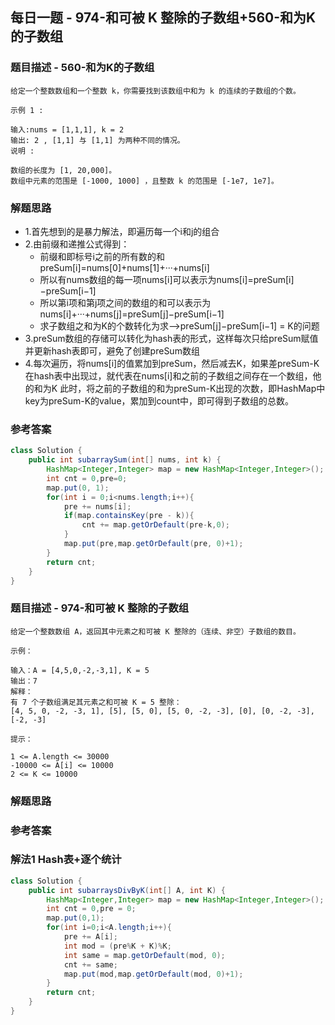 ## 每日一题 - 974-和可被 K 整除的子数组+560-和为K的子数组


### 题目描述 - 560-和为K的子数组
```
给定一个整数数组和一个整数 k，你需要找到该数组中和为 k 的连续的子数组的个数。

示例 1 :

输入:nums = [1,1,1], k = 2
输出: 2 , [1,1] 与 [1,1] 为两种不同的情况。
说明 :

数组的长度为 [1, 20,000]。
数组中元素的范围是 [-1000, 1000] ，且整数 k 的范围是 [-1e7, 1e7]。

```
### 解题思路
* 1.首先想到的是暴力解法，即遍历每一个i和j的组合
* 2.由前缀和递推公式得到：
  * 前缀和即标号i之前的所有数的和 preSum[i]=nums[0]+nums[1]+···+nums[i]
  * 所以有nums数组的每一项nums[i]可以表示为nums[i]=preSum[i]−preSum[i−1]
  * 所以第i项和第j项之间的数组的和可以表示为nums[i]+···+nums[j]=preSum[j]−preSum[i−1]
  * 求子数组之和为K的个数转化为求——>preSum[j]−preSum[i−1] = K的问题
* 3.preSum数组的存储可以转化为hash表的形式，这样每次只给preSum赋值并更新hash表即可，避免了创建preSum数组
* 4.每次遍历，将nums[i]的值累加到preSum，然后减去K，如果差preSum-K在hash表中出现过，就代表在nums[i]和之前的子数组之间存在一个数组，他的和为K
  此时，将之前的子数组的和为preSum-K出现的次数，即HashMap中key为preSum-K的value，累加到count中，即可得到子数组的总数。
### 参考答案

```java
class Solution {
    public int subarraySum(int[] nums, int k) {
        HashMap<Integer,Integer> map = new HashMap<Integer,Integer>();
        int cnt = 0,pre=0;
        map.put(0, 1);
        for(int i = 0;i<nums.length;i++){
            pre += nums[i];
            if(map.containsKey(pre - k)){
                cnt += map.getOrDefault(pre-k,0);
            }
            map.put(pre,map.getOrDefault(pre, 0)+1);
        }
        return cnt;
    }
}
```

### 题目描述 - 974-和可被 K 整除的子数组
```
给定一个整数数组 A，返回其中元素之和可被 K 整除的（连续、非空）子数组的数目。

示例：

输入：A = [4,5,0,-2,-3,1], K = 5
输出：7
解释：
有 7 个子数组满足其元素之和可被 K = 5 整除：
[4, 5, 0, -2, -3, 1], [5], [5, 0], [5, 0, -2, -3], [0], [0, -2, -3], [-2, -3]

提示：

1 <= A.length <= 30000
-10000 <= A[i] <= 10000
2 <= K <= 10000

```
### 解题思路

### 参考答案
### 解法1 Hash表+逐个统计
```java
class Solution {
    public int subarraysDivByK(int[] A, int K) {
        HashMap<Integer,Integer> map = new HashMap<Integer,Integer>();
        int cnt = 0,pre = 0;
        map.put(0,1);
        for(int i=0;i<A.length;i++){
            pre += A[i];
            int mod = (pre%K + K)%K;
            int same = map.getOrDefault(mod, 0);
            cnt += same;
            map.put(mod,map.getOrDefault(mod, 0)+1);
        }
        return cnt;
    }
}
```
